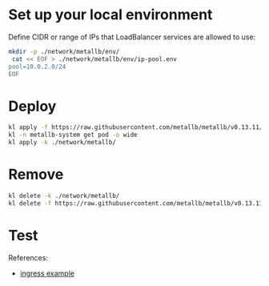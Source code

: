 
# Set up your local environment

Define CIDR or range of IPs that LoadBalancer services are allowed to use:

```bash
mkdir -p ./network/metallb/env/
 cat << EOF > ./network/metallb/env/ip-pool.env
pool=10.0.2.0/24
EOF
```

# Deploy

```bash
kl apply -f https://raw.githubusercontent.com/metallb/metallb/v0.13.11/config/manifests/metallb-native.yaml
kl -n metallb-system get pod -o wide
kl apply -k ./network/metallb/
```

# Remove

```bash
kl delete -k ./network/metallb/
kl delete -f https://raw.githubusercontent.com/metallb/metallb/v0.13.11/config/manifests/metallb-native.yaml
```

# Test

References:
- [ingress example](../../test/ingress/readme.md)
